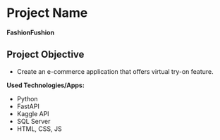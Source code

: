 
# **Project Name**
**FashionFushion** 

## **Project Objective**
- Create an e-commerce application that offers virtual try-on feature.
  
**Used Technologies/Apps:**
- Python
- FastAPI
- Kaggle API
- SQL Server
- HTML, CSS, JS
